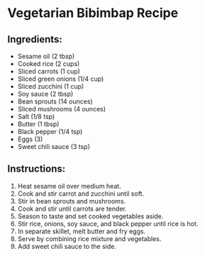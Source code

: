 # Vegetarian Bibimbap Recipe

## Ingredients:

* Sesame oil (2 tbsp)
* Cooked rice (2 cups)
* Sliced carrots (1 cup)
* Sliced green onions (1/4 cup)
* Sliced zucchini (1 cup)
* Soy sauce (2 tbsp)
* Bean sprouts (14 ounces)
* Sliced mushrooms (4 ounces)
* Salt (1/8 tsp) 
* Butter (1 tbsp) 
* Black pepper (1/4 tsp) 
* Eggs (3) 
* Sweet chili sauce (3 tsp)

## Instructions:

1. Heat sesame oil over medium heat.
2. Cook and stir carrot and zucchini until soft.
3. Stir in bean sprouts and mushrooms.
4. Cook and stir until carrots are tender.
5. Season to taste and set cooked vegetables aside.
6. Stir rice, onions, soy sauce, and black pepper until rice is hot.
7. In separate skillet, melt butter and fry eggs.
8. Serve by combining rice mixture and vegetables.
9. Add sweet chili sauce to the side.
